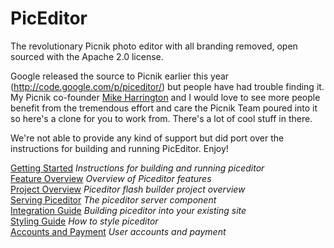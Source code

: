 PicEditor
=========

The revolutionary Picnik photo editor with all branding removed, open sourced with the Apache 2.0 license.

Google released the source to Picnik earlier this year (http://code.google.com/p/piceditor/) but people have had trouble finding it. My Picnik co-founder [Mike Harrington](https://github.com/mikehar) and I would love to see more people benefit from the tremendous effort and care the Picnik Team poured into it so here's a clone for you to work from. There's a lot of cool stuff in there.

We're not able to provide any kind of support but did port over the instructions for building and running PicEditor. Enjoy!


[Getting Started](https://github.com/darrinm/PicEditor/wiki/Getting-Started) _Instructions for building and running piceditor_  
[Feature Overview](https://github.com/darrinm/PicEditor/wiki/Feature-Overview) _Overview of Piceditor features_  
[Project Overview](https://github.com/darrinm/PicEditor/wiki/Project-Overview) _Piceditor flash builder project overview_  
[Serving Piceditor](https://github.com/darrinm/PicEditor/wiki/Serving-Piceditor) _The piceditor server component_  
[Integration Guide](https://github.com/darrinm/PicEditor/wiki/Integration-Guide) _Building piceditor into your existing site_  
[Styling Guide](https://github.com/darrinm/PicEditor/wiki/Styling-Guide) _How to style piceditor_  
[Accounts and Payment](https://github.com/darrinm/PicEditor/wiki/Accounts-and-Payment) _User accounts and payment_  
